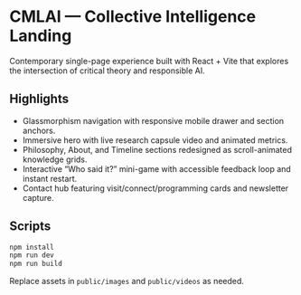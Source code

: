 # CMLAI — Collective Intelligence Landing

Contemporary single-page experience built with React + Vite that explores the intersection of critical theory and responsible AI.

## Highlights

- Glassmorphism navigation with responsive mobile drawer and section anchors.
- Immersive hero with live research capsule video and animated metrics.
- Philosophy, About, and Timeline sections redesigned as scroll-animated knowledge grids.
- Interactive “Who said it?” mini-game with accessible feedback loop and instant restart.
- Contact hub featuring visit/connect/programming cards and newsletter capture.

## Scripts

```bash
npm install
npm run dev
npm run build
```

Replace assets in `public/images` and `public/videos` as needed.